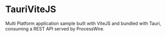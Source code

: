 # TauriViteJS
Multi Platform application sample built with ViteJS and bundled with Tauri, consuming a REST API served by ProcessWire.

